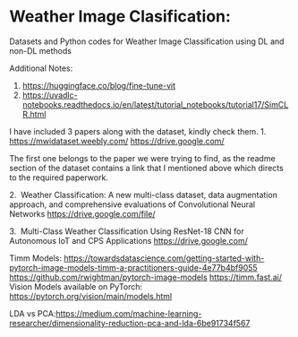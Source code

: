 # Weather Image Clasification:
Datasets and Python codes for Weather Image Classification using DL and non-DL methods


Additional Notes:
1. https://huggingface.co/blog/fine-tune-vit
2. https://uvadlc-notebooks.readthedocs.io/en/latest/tutorial_notebooks/tutorial17/SimCLR.html


I have included 3 papers along with the dataset, kindly check them.
1.
https://mwidataset.weebly.com/
https://drive.google.com/

The first one belongs to the paper we were trying to find, as the readme section of the dataset contains a link that I mentioned above which directs to the required paperwork.

2.  Weather Classification: A new multi-class dataset, data augmentation approach, and comprehensive evaluations of Convolutional Neural Networks 
https://drive.google.com/file/

3.  Multi-Class Weather Classification Using ResNet-18 CNN for Autonomous IoT and CPS Applications 
https://drive.google.com/

Timm Models:
https://towardsdatascience.com/getting-started-with-pytorch-image-models-timm-a-practitioners-guide-4e77b4bf9055
https://github.com/rwightman/pytorch-image-models
https://timm.fast.ai/
Vision Models available on PyTorch: https://pytorch.org/vision/main/models.html


LDA vs PCA:https://medium.com/machine-learning-researcher/dimensionality-reduction-pca-and-lda-6be91734f567
